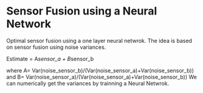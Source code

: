# Sensor Fusion using a Neural Network
Optimal sensor fusion using a one layer neural netwrok.
The idea is based on sensor fusion using noise variances.

Estimate = A*sensor_a + B*sensor_b

where A= Var(noise_sensor_b)/(Var(noise_sensor_a)+Var(noise_sensor_b))
and B= Var(noise_sensor_a)/(Var(noise_sensor_a)+Var(noise_sensor_b))
We can numerically get the variances by trainning a Neural Netwrok. 


